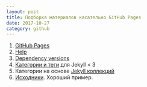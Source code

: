 ```yaml
---
layout: post
title: Подборка материалов касательно GitHub Pages
date: 2017-10-27
category: github
---
```


1. [GitHub Pages](https://pages.github.com/)
2. [Help](https://help.github.com/pages/)
3. [Dependency versions](https://pages.github.com/versions/)
4. [Категории и теги](http://www.minddust.com/post/tags-and-categories-on-github-pages/) для Jekyll < 3
5. Категории на основе [Jekyll коллекций](http://www.minddust.com/post/alternative-tags-and-categories-on-github-pages/)
6. [Исходники](https://github.com/minddust/minddust.github.io). Хороший пример.
